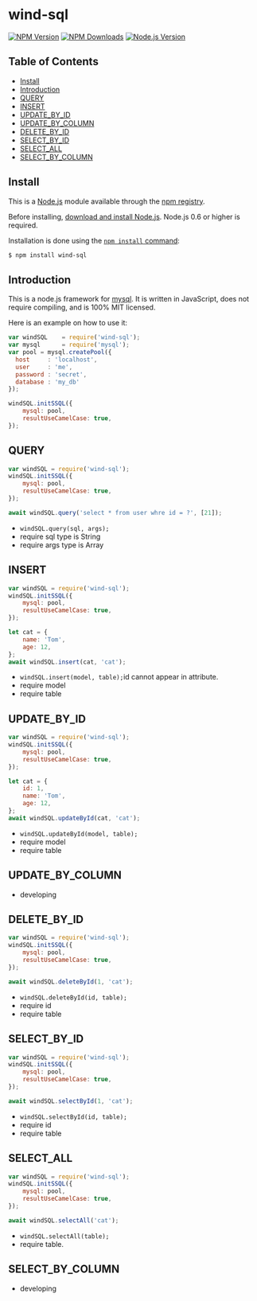 # wind-sql

[![NPM Version][npm-version-image]][npm-url]
[![NPM Downloads][npm-downloads-image]][npm-url]
[![Node.js Version][node-image]][node-url]

## Table of Contents

- [Install](#install)
- [Introduction](#Introduction)
- [QUERY](#QUERY)
- [INSERT](#INSERT)
- [UPDATE_BY_ID](#UPDATE_BY_ID)
- [UPDATE_BY_COLUMN](#UPDATE_BY_COLUMN)
- [DELETE_BY_ID](#DELETE_BY_ID)
- [SELECT_BY_ID](#SELECT_BY_ID)
- [SELECT_ALL](#SELECT_ALL)
- [SELECT_BY_COLUMN](#SELECT_BY_COLUMN)

## Install

This is a [Node.js](https://nodejs.org/en/) module available through the
[npm registry](https://www.npmjs.com/).

Before installing, [download and install Node.js](https://nodejs.org/en/download/).
Node.js 0.6 or higher is required.

Installation is done using the
[`npm install` command](https://docs.npmjs.com/getting-started/installing-npm-packages-locally):

```sh
$ npm install wind-sql
```

## Introduction

This is a node.js framework for [mysql](https://github.com/mysqljs/mysql). It is written in JavaScript, does not
require compiling, and is 100% MIT licensed.

Here is an example on how to use it:

```js
var windSQL    = require('wind-sql');
var mysql      = require('mysql');
var pool = mysql.createPool({
  host     : 'localhost',
  user     : 'me',
  password : 'secret',
  database : 'my_db'
});

windSQL.initSSQL({
    mysql: pool,
    resultUseCamelCase: true,
});

```

## QUERY

```js
var windSQL = require('wind-sql');
windSQL.initSSQL({
    mysql: pool,
    resultUseCamelCase: true,
});

await windSQL.query('select * from user whre id = ?', [21]);

```
*  `windSQL.query(sql, args);`
*   require sql type is String
*   require args type is Array

## INSERT

```js
var windSQL = require('wind-sql');
windSQL.initSSQL({
    mysql: pool,
    resultUseCamelCase: true,
});

let cat = {
    name: 'Tom',
    age: 12,
};
await windSQL.insert(cat, 'cat');

```
*  `windSQL.insert(model, table);`id cannot appear in attribute.
*   require model
*   require table

## UPDATE_BY_ID

```js
var windSQL = require('wind-sql');
windSQL.initSSQL({
    mysql: pool,
    resultUseCamelCase: true,
});

let cat = {
    id: 1,
    name: 'Tom',
    age: 12,
};
await windSQL.updateById(cat, 'cat');

```
*  `windSQL.updateById(model, table);`
*   require model
*   require table

## UPDATE_BY_COLUMN

*  developing

## DELETE_BY_ID

```js
var windSQL = require('wind-sql');
windSQL.initSSQL({
    mysql: pool,
    resultUseCamelCase: true,
});

await windSQL.deleteById(1, 'cat');

```
*  `windSQL.deleteById(id, table);`
*   require id
*   require table

## SELECT_BY_ID

```js
var windSQL = require('wind-sql');
windSQL.initSSQL({
    mysql: pool,
    resultUseCamelCase: true,
});

await windSQL.selectById(1, 'cat');

```
*  `windSQL.selectById(id, table);`
*   require id
*   require table

## SELECT_ALL

```js
var windSQL = require('wind-sql');
windSQL.initSSQL({
    mysql: pool,
    resultUseCamelCase: true,
});

await windSQL.selectAll('cat');

```
*  `windSQL.selectAll(table);`
*   require table.

## SELECT_BY_COLUMN

*  developing

[node-image]: https://badgen.net/npm/node/wind-sql
[node-url]: https://nodejs.org/en/download
[npm-downloads-image]: https://badgen.net/npm/dm/wind-sql
[npm-url]: https://npmjs.org/package/wind-sql
[npm-version-image]: https://badgen.net/npm/v/wind-sql